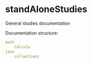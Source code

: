 # standAloneStudies
General studies documentation

Documentation structure:

```yml
math
    Cálculo
java
    collections
```